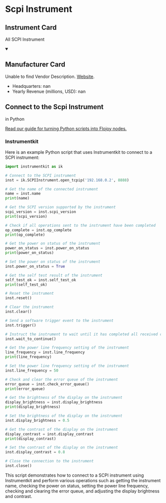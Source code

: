 
# Scpi Instrument


## Instrument Card

All SCPI Instrument

<details open>
<summary><h2>Manufacturer Card</h2></summary>
Unable to find Vendor Description. <a href=nan>Website</a>.

<ul>
  <li>Headquarters: nan</li>
  <li>Yearly Revenue (millions, USD): nan</li>
</ul>
</details>

## Connect to the Scpi Instrument
 in Python

[Read our guide for turning Python scripts into Flojoy nodes.](https://docs.flojoy.ai/custom-nodes/creating-custom-node/)


### Instrumentkit

Here is an example Python script that uses Instrumentkit to connect to a SCPI instrument:

```python
import instrumentkit as ik

# Connect to the SCPI instrument
inst = ik.SCPIInstrument.open_tcpip('192.168.0.2', 8888)

# Get the name of the connected instrument
name = inst.name
print(name)

# Get the SCPI version supported by the instrument
scpi_version = inst.scpi_version
print(scpi_version)

# Check if all operations sent to the instrument have been completed
op_complete = inst.op_complete
print(op_complete)

# Get the power on status of the instrument
power_on_status = inst.power_on_status
print(power_on_status)

# Set the power on status of the instrument
inst.power_on_status = True

# Get the self test result of the instrument
self_test_ok = inst.self_test_ok
print(self_test_ok)

# Reset the instrument
inst.reset()

# Clear the instrument
inst.clear()

# Send a software trigger event to the instrument
inst.trigger()

# Instruct the instrument to wait until it has completed all received commands before continuing
inst.wait_to_continue()

# Get the power line frequency setting of the instrument
line_frequency = inst.line_frequency
print(line_frequency)

# Set the power line frequency setting of the instrument
inst.line_frequency = 50

# Check and clear the error queue of the instrument
error_queue = inst.check_error_queue()
print(error_queue)

# Get the brightness of the display on the instrument
display_brightness = inst.display_brightness
print(display_brightness)

# Set the brightness of the display on the instrument
inst.display_brightness = 0.5

# Get the contrast of the display on the instrument
display_contrast = inst.display_contrast
print(display_contrast)

# Set the contrast of the display on the instrument
inst.display_contrast = 0.8

# Close the connection to the instrument
inst.close()
```

This script demonstrates how to connect to a SCPI instrument using Instrumentkit and perform various operations such as getting the instrument name, checking the power on status, setting the power line frequency, checking and clearing the error queue, and adjusting the display brightness and contrast.


